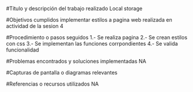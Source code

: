 #Título y descripción del trabajo realizado
Local storage


#Objetivos cumplidos
implementar estilos a pagina web realizada en actividad de la sesion 4


#Procedimiento o pasos seguidos
1.- Se realiza pagina
2.- Se crean estilos con css
3.- Se implementan las funciones corrpondientes
4.- Se valida funcionalidad


#Problemas encontrados y soluciones implementadas
NA


#Capturas de pantalla o diagramas relevantes



#Referencias o recursos utilizados
NA

